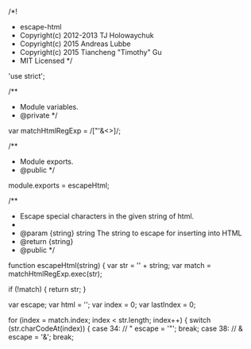 /*!
 * escape-html
 * Copyright(c) 2012-2013 TJ Holowaychuk
 * Copyright(c) 2015 Andreas Lubbe
 * Copyright(c) 2015 Tiancheng "Timothy" Gu
 * MIT Licensed
 */

'use strict';

/**
 * Module variables.
 * @private
 */

var matchHtmlRegExp = /["'&<>]/;

/**
 * Module exports.
 * @public
 */

module.exports = escapeHtml;

/**
 * Escape special characters in the given string of html.
 *
 * @param  {string} string The string to escape for inserting into HTML
 * @return {string}
 * @public
 */

function escapeHtml(string) {
  var str = '' + string;
  var match = matchHtmlRegExp.exec(str);

  if (!match) {
    return str;
  }

  var escape;
  var html = '';
  var index = 0;
  var lastIndex = 0;

  for (index = match.index; index < str.length; index++) {
    switch (str.charCodeAt(index)) {
      case 34: // "
        escape = '&quot;';
        break;
      case 38: // &
        escape = '&amp;';
        break;
